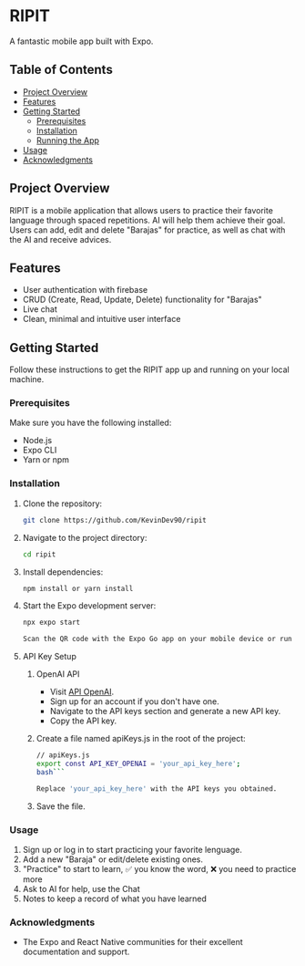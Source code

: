 # RIPIT

A fantastic mobile app built with Expo.

## Table of Contents

- [Project Overview](#project-overview)
- [Features](#features)
- [Getting Started](#getting-started)
  - [Prerequisites](#prerequisites)
  - [Installation](#installation)
  - [Running the App](#running-the-app)
- [Usage](#usage)
- [Acknowledgments](#acknowledgments)

## Project Overview

RIPIT is a mobile application that allows users to practice their favorite language through spaced repetitions. AI will help them achieve their goal.
Users can add, edit and delete "Barajas" for practice, as well as chat with the AI ​​and receive advices.

## Features

- User authentication with firebase
- CRUD (Create, Read, Update, Delete) functionality for "Barajas"
- Live chat
- Clean, minimal and intuitive user interface

## Getting Started

Follow these instructions to get the RIPIT app up and running on your local machine.

### Prerequisites

Make sure you have the following installed:

- Node.js
- Expo CLI
- Yarn or npm

### Installation

1. Clone the repository:

   ```bash
   git clone https://github.com/KevinDev90/ripit

2. Navigate to the project directory:

   ```bash
   cd ripit

3. Install dependencies:

   ```bash
   npm install or yarn install

4. Start the Expo development server:

   ```bash
   npx expo start
   
   Scan the QR code with the Expo Go app on your mobile device or run the app in an emulator.

5. API Key Setup

   1. OpenAI API
      - Visit [API OpenAI](https://platform.openai.com/api-keys).
      - Sign up for an account if you don't have one.
      - Navigate to the API keys section and generate a new API key.
      - Copy the API key.

   2. Create a file named apiKeys.js in the root of the project:
      ```bash
      // apiKeys.js      
      export const API_KEY_OPENAI = 'your_api_key_here';
      bash```

      Replace 'your_api_key_here' with the API keys you obtained.

   3. Save the file.

### Usage

1. Sign up or log in to start practicing your favorite lenguage.
2. Add a new "Baraja" or edit/delete existing ones.
3. "Practice" to start to learn, ✅ you know the word, ❌ you need to practice more
4. Ask to AI for help, use the Chat
5. Notes to keep a record of what you have learned 

### Acknowledgments

- The Expo and React Native communities for their excellent documentation and support.
